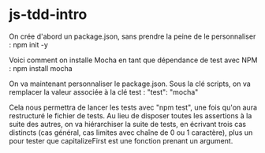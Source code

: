 # js-tdd-intro

On crée d'abord un package.json, sans prendre la peine de le personnaliser :
npm init -y

Voici comment on installe Mocha en tant que dépendance de test avec NPM :
npm install mocha

On va maintenant personnaliser le package.json. Sous la clé scripts, on va remplacer la valeur associée à la clé test :
"test": "mocha"

Cela nous permettra de lancer les tests avec "npm test", une fois qu'on aura restructuré le fichier de tests.
Au lieu de disposer toutes les assertions à la suite des autres,
on va hiérarchiser la suite de tests, en écrivant trois cas distincts 
(cas général, cas limites avec chaîne de 0 ou 1 caractère),
plus un pour tester que capitalizeFirst est une fonction prenant un argument.

